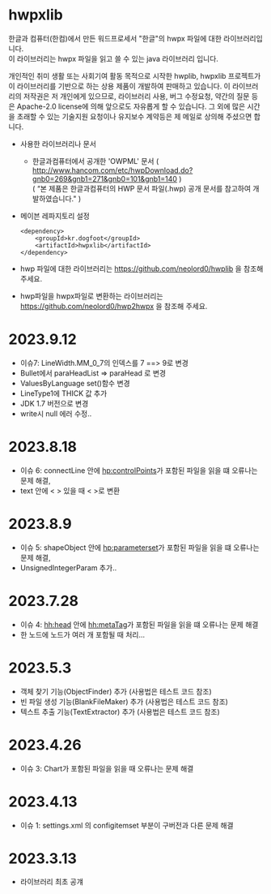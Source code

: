 
# hwpxlib

한글과 컴퓨터(한컴)에서 만든 워드프로세서 "한글"의 hwpx 파일에 대한 라이브러리입니다.<br>
이 라이브러리는 hwpx 파일을 읽고 쓸 수 있는 java 라이브러리 입니다.

개인적인 취미 생활 또는 사회기여 활동 목적으로 시작한 hwplib, hwpxlib 프로젝트가 이 라이브러리를 기반으로 하는 상용 제품이 개발하여 판매하고 있습니다.
이 라이브러리의 저작권은 저 개인에게 있으므로, 라이브러리 사용, 버그 수정요청, 약간의 질문 등은 Apache-2.0 license에 의해 앞으로도 자유롭게 할 수 있습니다.
그 외에 많은 시간을 초래할 수 있는 기술지원 요청이나 유지보수 계약등은 제 메일로 상의해 주셨으면 합니다. <br>

* 사용한 라이브러리나 문서 
	- 한글과컴퓨터에서 공개한 'OWPML' 문서 ( http://www.hancom.com/etc/hwpDownload.do?gnb0=269&gnb1=271&gnb0=101&gnb1=140 ) <br>
	  ( “본 제품은 한글과컴퓨터의 HWP 문서 파일(.hwp) 공개 문서를 참고하여 개발하였습니다." )

* 메이븐 레파지토리 설정
    ```{.xml}
    <dependency>
        <groupId>kr.dogfoot</groupId>
        <artifactId>hwpxlib</artifactId>
    </dependency>
    ```
* hwp 파일에 대한 라이브러리는 https://github.com/neolord0/hwplib 을 참조해 주세요.
* hwp파일을 hwpx파일로 변환하는 라이브러리는 https://github.com/neolord0/hwp2hwpx 을 참조해 주세요.


2023.9.12
=========================================================================================
* 이슈7: LineWidth.MM_0_7의 인덱스를 7 ==> 9로 변경
* Bullet에서 paraHeadList => paraHead 로 변경
* ValuesByLanguage set()함수 변경 
* LineType1에 THICK 값 추가 
* JDK 1.7 버전으로 변경
* write시 null 에러 수정..

2023.8.18
=========================================================================================
* 이슈 6: connectLine 안에 <hp:controlPoints>가 포함된 파일을 읽을 떄 오류나는 문제 해결,
* text 안에 < > 있을 때 &lt; &gt;로 변환

2023.8.9
=========================================================================================
* 이슈 5: shapeObject 안에 <hp:parameterset>가 포함된 파일을 읽을 떄 오류나는 문제 해결, 
* UnsignedIntegerParam 추가..
  
2023.7.28
=========================================================================================
* 이슈 4: <hh:head> 안에 <hh:metaTag>가 포함된 파일을 읽을 떄 오류나는 문제 해결 
* 한 노드에 <switchObject> 노드가 여러 개 포함될 때 처리...

2023.5.3
=========================================================================================
* 객체 찾기 기능(ObjectFinder) 추가 (사용법은 테스트 코드 참조)
* 빈 파일 생성 기능(BlankFileMaker) 추가 (사용법은 테스트 코드 참조)
* 텍스트 추출 기능(TextExtractor) 추가 (사용법은 테스트 코드 참조)

2023.4.26
=========================================================================================
* 이슈 3: Chart가 포함된 파일을 읽을 때 오류나는 문제 해결

2023.4.13
=========================================================================================
* 이슈 1: settings.xml 의 configitemset 부분이 구버전과 다른 문제 해결


2023.3.13
=========================================================================================
* 라이브러리 최초 공걔
